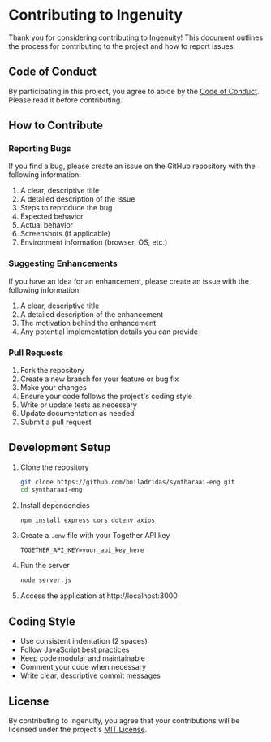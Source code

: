 # Contributing to Ingenuity

Thank you for considering contributing to Ingenuity! This document outlines the process for contributing to the project and how to report issues.

## Code of Conduct

By participating in this project, you agree to abide by the [Code of Conduct](CODE_OF_CONDUCT.md). Please read it before contributing.

## How to Contribute

### Reporting Bugs

If you find a bug, please create an issue on the GitHub repository with the following information:

1. A clear, descriptive title
2. A detailed description of the issue
3. Steps to reproduce the bug
4. Expected behavior
5. Actual behavior
6. Screenshots (if applicable)
7. Environment information (browser, OS, etc.)

### Suggesting Enhancements

If you have an idea for an enhancement, please create an issue with the following information:

1. A clear, descriptive title
2. A detailed description of the enhancement
3. The motivation behind the enhancement
4. Any potential implementation details you can provide

### Pull Requests

1. Fork the repository
2. Create a new branch for your feature or bug fix
3. Make your changes
4. Ensure your code follows the project's coding style
5. Write or update tests as necessary
6. Update documentation as needed
7. Submit a pull request

## Development Setup

1. Clone the repository
   ```bash
   git clone https://github.com/bniladridas/syntharaai-eng.git
   cd syntharaai-eng
   ```

2. Install dependencies
   ```bash
   npm install express cors dotenv axios
   ```

3. Create a `.env` file with your Together API key
   ```
   TOGETHER_API_KEY=your_api_key_here
   ```

4. Run the server
   ```bash
   node server.js
   ```

5. Access the application at http://localhost:3000

## Coding Style

- Use consistent indentation (2 spaces)
- Follow JavaScript best practices
- Keep code modular and maintainable
- Comment your code when necessary
- Write clear, descriptive commit messages

## License

By contributing to Ingenuity, you agree that your contributions will be licensed under the project's [MIT License](LICENSE).
